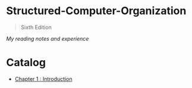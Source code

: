 # Structured-Computer-Organization

> Sixth Edition

_My reading notes and experience_

# Catalog

- [Chapter 1 : Introduction](https://github.com/RRZhao/Structured-Computer-Organization/blob/master/Chapter-1-Introduction.md)
